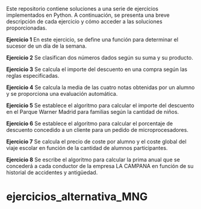 Este repositorio contiene soluciones a una serie de ejercicios implementados en Python. A continuación, se presenta una breve descripción de cada ejercicio y cómo acceder a las soluciones proporcionadas.


**Ejercicio 1** En este ejercicio, se define una función para determinar el sucesor de un día de la semana.


**Ejercicio 2** Se clasifican dos números dados según su suma y su producto.


**Ejercicio 3** Se calcula el importe del descuento en una compra según las reglas especificadas.


**Ejercicio 4** Se calcula la media de las cuatro notas obtenidas por un alumno y se proporciona una evaluación automática.


**Ejercicio 5** Se establece el algoritmo para calcular el importe del descuento en el Parque Warner Madrid para familias según la cantidad de niños.


**Ejercicio 6** Se establece el algoritmo para calcular el porcentaje de descuento concedido a un cliente para un pedido de microprocesadores.


**Ejercicio 7** Se calcula el precio de coste por alumno y el coste global del viaje escolar en función de la cantidad de alumnos participantes.


**Ejercicio 8** Se escribe el algoritmo para calcular la prima anual que se concederá a cada conductor de la empresa LA CAMPANA en función de su historial de accidentes y antigüedad.
# ejercicios_alternativa_MNG
